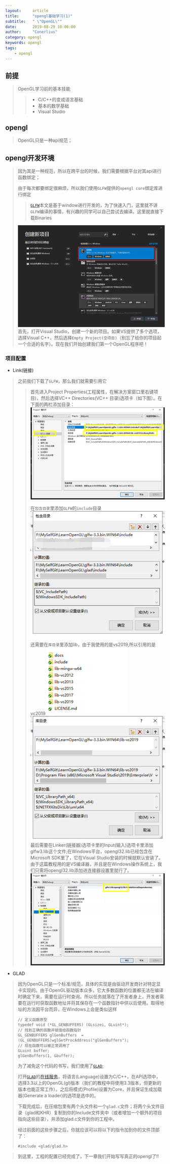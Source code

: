 ```yaml
---
layout:     article
title:      "opengl基础学习(1)"
subtitle:   " \"OpenGL\""
date:       2019-08-29 10:06:00
author:     "Conerlius"
category: opengl
keywords: opengl
tags:
    - opengl
---
```


## 前提
> OpenGL学习前的基本技能
>> * C/C++的变成语言基础
>> * 基本的数学基础
>> * Visual Studio

## opengl
> OpenGL只是一种api规范；

## opengl开发环境
> 因为其是一种规范，所以在跨平台的时候，我们需要根据平台对其api进行函数绑定；
> 
> 由于每次都要绑定很麻烦，所以我们使用`GLFW`提供的`opengl core`绑定库进行绑定
>> [`GLFW`](https://www.glfw.org/download.html)本文是基于window进行开发的，为了快速入门，这里就不讲`GLFW`编译的事情，有兴趣的同学可以自己尝试去编译。这里就直接下载Binaries
> 
> ![png](/images/computer/render/opengl/opengl_project_create1.jpg)
> 首先，打开Visual Studio，创建一个新的项目。如果VS提供了多个选项，选择Visual C++，然后选择`Empty Project(空项目)`（别忘了给你的项目起一个合适的名字）。现在我们开始创建我们第一个OpenGL程序吧！

### 项目配置
* Link(链接)
> 之前我们下载了`GLFW`，那么我们就需要引用它
>> 首先进入Project Properties(工程属性，在解决方案窗口里右键项目)，然后选择VC++ Directories(VC++ 目录)选项卡（如下图）。在下面的两栏添加目录：
>> ![png](/images/computer/render/opengl/opengl_project_create2.jpg)
>>
>> 在`包含目录`里添加`GLFW`的`include`目录
>> ![png](/images/OpenGL/opengl_project_create3.jpg)
>>
>> 还需要在`库目录`里添加lib，由于我使用的是vs2019,所以引用的是vc2019
>> ![png](/images/computer/render/opengl/opengl_project_create5.jpg)
>> ![png](/images/computer/render/opengl/opengl_project_create4.jpg)
>> 最后需要在Linker(链接器)选项卡里的Input(输入)选项卡里添加glfw3.lib这个文件;在Windows平台，opengl32.lib已经包含在Microsoft SDK里了，它在Visual Studio安装的时候就默认安装了。由于这篇教程用的是VS编译器，并且是在Windows操作系统上，我们只需将opengl32.lib添加进连接器设置里就行了。
>> ![png](/images/computer/render/opengl/opengl_project_create6.jpg)

* GLAD
> 因为OpenGL只是一个标准/规范，具体的实现是由驱动开发商针对特定显卡实现的。由于OpenGL驱动版本众多，它大多数函数的位置都无法在编译时确定下来，需要在运行时查询。所以任务就落在了开发者身上，开发者需要在运行时获取函数地址并将其保存在一个函数指针中供以后使用。取得地址的方法因平台而异，在Windows上会是类似这样
> ```
> // 定义函数原型
> typedef void (*GL_GENBUFFERS) (GLsizei, GLuint*);
> // 找到正确的函数并赋值给函数指针
> GL_GENBUFFERS glGenBuffers  = (GL_GENBUFFERS)wglGetProcAddress("glGenBuffers");
> // 现在函数可以被正常调用了
> GLuint buffer;
> glGenBuffers(1, &buffer);
> ```
>
> 为了减免这个代码的书写，我们使用了[`GLAD`](https://glad.dav1d.de/);
> 
> 打开[`GLAD`](https://glad.dav1d.de/)的[在线服务](https://glad.dav1d.de/)，将语言(Language)设置为C/C++，在API选项中，选择3.3以上的OpenGL(gl)版本（我们的教程中将使用3.3版本，但更新的版本也能正常工作）。之后将模式(Profile)设置为Core，并且保证生成加载器(Generate a loader)的选项是选中的。
> 
> 下载完成后，在压缩包里有两个头文件和一个`glad.c`文件；将两个头文件目录（glad和KHR）复制到你的Include文件夹中（或者增加一个额外的项目指向这些目录），并添加glad.c文件到你的工程中。
>
> 经过前面的这些步骤之后，你就应该可以将以下的指令加到你的文件顶部了：
> ```
> #include <glad/glad.h> 
> ```

> 到这里，工程的配置已经完成了，下一章我们开始写写真正的opengl了!!